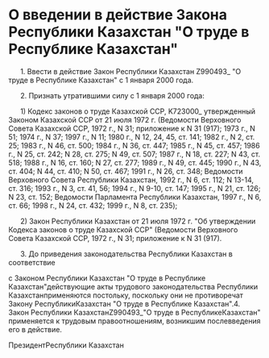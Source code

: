 # О введении в действие Закона Республики Казахстан "О труде в Республике Казахстан"

      1. Ввести в действие Закон Республики Казахстан Z990493_ "О труде в Республике Казахстан" с 1 января 2000 года.

      2. Признать утратившими силу с 1 января 2000 года:

      1) Кодекс законов о труде Казахской ССР, K723000_ утвержденный Законом Казахской ССР от 21 июля 1972 г. (Ведомости Верховного Совета Казахской ССР, 1972 г., N 31; приложение к N 31 (917); 1973 г., N 51; 1974 г., N 37; 1997 г., N 11; 1980 г., N 12, 24, 45, ст. 141; 1982 г., N 2, ст. 25; 1983 г., N 46, ст. 500; 1984 г., N 36, ст. 447; 1985 г., N 45, ст. 457; 1986 г., N 25, ст. 242; N 28, ст. 275; N 49, ст. 507; 1987 г., N 18, ст. 227; N 43, ст. 518; 1988 г., N 16, ст. 160; N 27, ст. 277; 1989 г., N 49, ст. 445; 1990 г., N 43, ст. 404; N 44, ст. 410; N 50, ст. 467; 1991 г., N 26, ст. 348; Ведомости Верховного Совета Республики Казахстан, 1992 г., N 6, ст. 112; N 13-14, ст. 316; 1993 г., N 3, ст. 41, 56; 1994 г., N 9-10, ст. 147; 1995 г., N 21, ст. 126; N 23, ст. 152; Ведомости Парламента Республики Казахстан, 1997 г., N 6, ст. 66; 1998 г., N 24, ст. 432; 1999 г., N 8, ст. 235);

      2) Закон Республики Казахстан от 21 июля 1972 г. "Об утверждении Кодекса законов о труде Казахской ССР" (Ведомости Верховного Совета Казахской ССР, 1972 г., N 31; приложение к N 31 (917).

      3. До приведения законодательства Республики Казахстан в соответствие

с Законом Республики Казахстан "О труде в Республике Казахстан"действующие акты трудового законодательства Республики Казахстанприменяются постольку, поскольку они не противоречат Закону РеспубликиКазахстан "О труде в Республике Казахстан".4. Закон Республики КазахстанZ990493_"О труде в РеспубликеКазахстан" применяется к трудовым правоотношениям, возникшим послевведения его в действие.

ПрезидентРеспублики Казахстан

